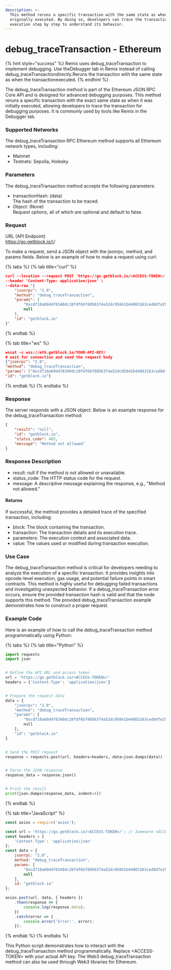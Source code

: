 ```yaml
---
description: >-
  This method reruns a specific transaction with the same state as when it was
  originally executed. By doing so, developers can trace the transaction’s
  execution step by step to understand its behavior.
---
```


# debug\_traceTransaction - Ethereum

{% hint style="success" %}
Remix uses debug\_traceTransaction to implement debugging. Use theDebugger tab in Remix instead of calling debug\_traceTransactiondirectly.Reruns the transaction with the same state as when the transactionexecuted.
{% endhint %}

The debug\_traceTransaction method is part of the Ethereum JSON RPC Core API and is designed for advanced debugging purposes. This method reruns a specific transaction with the exact same state as when it was initially executed, allowing developers to trace the transaction for debugging purposes. It is commonly used by tools like Remix in the Debugger tab.

### Supported Networks

The debug\_traceTransaction RPC Ethereum method supports all Ethereum network types, including:

* Mainnet
* Testnets: Sepolia, Holesky

### Parameters

The debug\_traceTransaction method accepts the following parameters:

* transactionHash: (data)\
  The hash of the transaction to be traced.
* Object: (None)\
  Request options, all of which are optional and default to false.

### Request&#x20;

URL (API Endpoint)\
https://go.getblock.io/\<ACCESS-TOKEN>/

To make a request, send a JSON object with the jsonrpc, method, and params fields. Below is an example of how to make a request using curl:

{% tabs %}
{% tab title="curl" %}
```json
curl --location --request POST 'https://go.getblock.io/<ACCESS-TOKEN>/' \
--header 'Content-Type: application/json' \
--data-raw '{
    "jsonrpc": "2.0",
    "method": "debug_traceTransaction",
    "params": [
        "0xcd718a69d478340dc28fdf6bf8056374a52dc95841b44083163ced8dfe29310c",
        null
    ],
    "id": "getblock.io"
}'
```
{% endtab %}

{% tab title="ws" %}
```json
wscat -c wss://eth.getblock.io/YOUR-API-KEY/ 
# wait for connection and send the request body 
{"jsonrpc": "2.0",
"method": "debug_traceTransaction",
"params": ["0xcd718a69d478340dc28fdf6bf8056374a52dc95841b44083163ced8dfe29310c", null],
"id": "getblock.io"}
```
{% endtab %}
{% endtabs %}

### Response&#x20;

The server responds with a JSON object. Below is an example response for the debug\_traceTransaction method:

```json
{
    "result": "null",
    "id": "getblock.io",
    "status_code": 405,
    "message": "Method not allowed"
}
```

### Response Description

* result: null if the method is not allowed or unavailable.
* status\_code: The HTTP status code for the request.
* message: A descriptive message explaining the response, e.g., "Method not allowed."

#### Returns

If successful, the method provides a detailed trace of the specified transaction, including:

* block: The block containing the transaction.
* transaction: The transaction details and its execution trace.
* parameters: The execution context and associated data.
* value: The values used or modified during transaction execution.

### Use Case

The debug\_traceTransaction method is critical for developers needing to analyze the execution of a specific transaction. It provides insights into opcode-level execution, gas usage, and potential failure points in smart contracts. This method is highly useful for debugging failed transactions and investigating unexpected behavior. If a debug\_traceTransaction error occurs, ensure the provided transaction hash is valid and that the node supports this method. The provided debug\_traceTransaction example demonstrates how to construct a proper request.

### Example Code

Here is an example of how to call the debug\_traceTransaction method programmatically using Python:

{% tabs %}
{% tab title="Python" %}
```python
import requests
import json


# Define the API URL and access token
url = 'https://go.getblock.io/<ACCESS-TOKEN>/'
headers = {'Content-Type': 'application/json'}


# Prepare the request data
data = {
    "jsonrpc": "2.0",
    "method": "debug_traceTransaction",
    "params": [
        "0xcd718a69d478340dc28fdf6bf8056374a52dc95841b44083163ced8dfe29310c",
        null
    ],
    "id": "getblock.io"
}


# Send the POST request
response = requests.post(url, headers=headers, data=json.dumps(data))


# Parse the JSON response
response_data = response.json()


# Print the result
print(json.dumps(response_data, indent=4))
```
{% endtab %}

{% tab title="JavaScript" %}
```javascript
const axios = require('axios');

const url = 'https://go.getblock.io/<ACCESS-TOKEN>/'; // Замените <ACCESS-TOKEN> на ваш токен доступа
const headers = {
    'Content-Type': 'application/json'
};
const data = {
    jsonrpc: "2.0",
    method: "debug_traceTransaction",
    params: [
        "0xcd718a69d478340dc28fdf6bf8056374a52dc95841b44083163ced8dfe29310c",
        null
    ],
    id: "getblock.io"
};

axios.post(url, data, { headers })
    .then(response => {
        console.log(response.data);
    })
    .catch(error => {
        console.error('Error:', error);
    });

```
{% endtab %}
{% endtabs %}

This Python script demonstrates how to interact with the debug\_traceTransaction method programmatically. Replace \<ACCESS-TOKEN> with your actual API key. The Web3 debug\_traceTransaction method can also be used through Web3 libraries for Ethereum.
